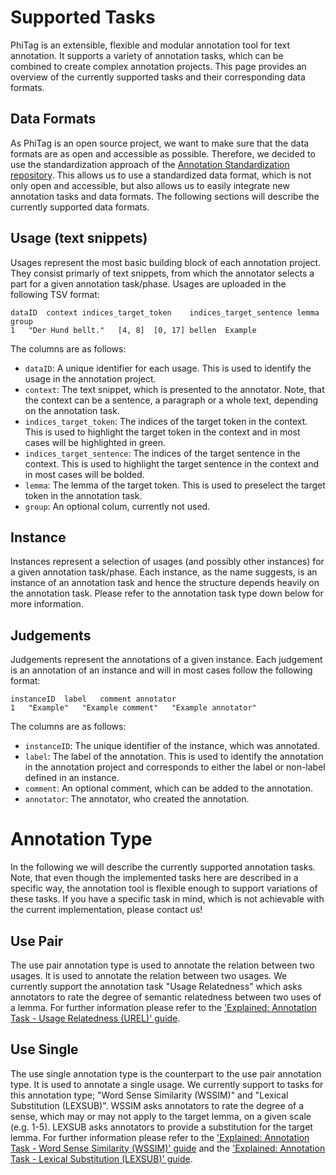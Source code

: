  
# Supported Tasks

PhiTag is an extensible, flexible and modular annotation tool for text annotation. It supports a variety of annotation tasks, which can be combined to create complex annotation projects. This page provides an overview of the currently supported tasks and their corresponding data formats.

## Data Formats
 
As PhiTag is an open source project, we want to make sure that the data formats are as open and accessible as possible. Therefore, we decided to use the standardization approach of the [Annotation Standardization repository](https://github.com/ChangeIsKey/annotation_standardization). This allows us to use a standardized data format, which is not only open and accessible, but also allows us to easily integrate new annotation tasks and data formats. The following sections will describe the currently supported data formats.

## Usage (text snippets)

Usages represent the most basic building block of each annotation project. They consist primarly of text snippets, from which the annotator selects a part for a given annotation task/phase. Usages are uploaded in the following TSV format:

```tsv
dataID	context	indices_target_token	indices_target_sentence	lemma   group
1	"Der Hund bellt."	[4, 8]	[0, 17]	bellen  Example
```

The columns are as follows:

- `dataID`: A unique identifier for each usage. This is used to identify the usage in the annotation project.
- `context`: The text snippet, which is presented to the annotator. Note, that the context can be a sentence, a paragraph or a whole text, depending on the annotation task.
- `indices_target_token`: The indices of the target token in the context. This is used to highlight the target token in the context and in most cases will be highlighted in green.
- `indices_target_sentence`: The indices of the target sentence in the context. This is used to highlight the target sentence in the context and in most cases will be bolded.
- `lemma`: The lemma of the target token. This is used to preselect the target token in the annotation task.
- `group`: An optional colum, currently not used.

## Instance

Instances represent a selection of usages (and possibly other instances) for a given annotation task/phase. Each instance, as the name suggests, is an instance of an annotation task and hence the structure depends heavily on the annotation task. Please refer to the annotation task type down below for more information.

## Judgements

Judgements represent the annotations of a given instance. Each judgement is an annotation of an instance and will in most cases follow the following format:

```tsv
instanceID	label	comment	annotator
1	"Example"	"Example comment"	"Example annotator"
```

The columns are as follows:

- `instanceID`: The unique identifier of the instance, which was annotated.
- `label`: The label of the annotation. This is used to identify the annotation in the annotation project and corresponds to either the label or non-label defined in an instance.
- `comment`: An optional comment, which can be added to the annotation.
- `annotator`: The annotator, who created the annotation.

# Annotation Type

In the following we will describe the currently supported annotation tasks. Note, that even though the implemented tasks here are described in a specific way, the annotation tool is flexible enough to support variations of these tasks. If you have a specific task in mind, which is not achievable with the current implementation, please contact us!

## Use Pair

The use pair annotation type is used to annotate the relation between two usages. It is used to annotate the relation between two usages. We currently support the annotation task "Usage Relatedness" which asks annotators to rate the degree of semantic relatedness between two uses of a lemma. For further information please refer to the ['Explained: Annotation Task - Usage Relatedness (UREL)' guide](/explained-annotation-task-urel).

## Use Single

The use single annotation type is the counterpart to the use pair annotation type. It is used to annotate a single usage. We currently support to tasks for this annotation type; "Word Sense Similarity (WSSIM)" and "Lexical Substitution (LEXSUB)". WSSIM asks annotators to rate the degree of a sense, which may or may not apply to the target lemma, on a given scale (e.g. 1-5). LEXSUB asks annotators to provide a substitution for the target lemma. For further information please refer to the ['Explained: Annotation Task - Word Sense Similarity (WSSIM)' guide](/datasets/guide/explained-annotation-task-wssim) and the ['Explained: Annotation Task - Lexical Substitution (LEXSUB)' guide](/datasets/guide/explained-annotation-task-lexsub).

